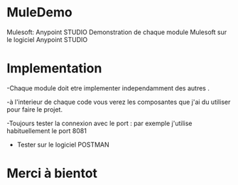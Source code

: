 # MuleDemo
Mulesoft: Anypoint STUDIO
Demonstration de chaque module Mulesoft sur le logiciel Anypoint STUDIO

# Implementation 
-Chaque module doit etre implementer independamment des autres .

-à l'interieur de chaque code vous verez les composantes que j'ai du utiliser pour faire le projet.

-Toujours tester la connexion avec le port : par exemple j'utilise habituellement le port 8081 

- Tester sur le logiciel POSTMAN

# Merci à bientot

